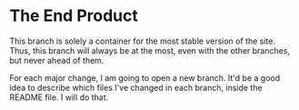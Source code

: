 # The End Product

This branch is solely a container for the most stable version of the site. Thus, this branch
will always be at the most, even with the other branches, but never ahead of them.

For each major change, I am going to open a new branch. It'd be a good idea to describe which
files I've changed in each branch, inside the README file. I will do that.

